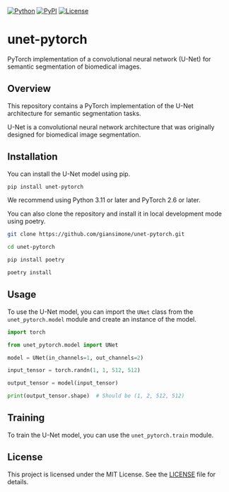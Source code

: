 [![Python](https://img.shields.io/pypi/pyversions/unet-pytorch.svg)](https://badge.fury.io/py/unet-pytorch)
[![PyPI](https://badge.fury.io/py/unet-pytorch.svg)](https://badge.fury.io/py/unet-pytorch)
[![License](https://img.shields.io/github/license/giansimone/unet-pytorch)](https://github.com/giansimone/unet-pytorch/blob/main/LICENSE)

# unet-pytorch
PyTorch implementation of a convolutional neural network (U-Net) for semantic segmentation of biomedical images.

## Overview
This repository contains a PyTorch implementation of the U-Net architecture for semantic segmentation tasks.

U-Net is a convolutional neural network architecture that was originally designed for biomedical image segmentation.

## Installation
You can install the U-Net model using pip.

```bash
pip install unet-pytorch
```
We recommend using Python 3.11 or later and PyTorch 2.6 or later.

You can also clone the repository and install it in local development mode using poetry.

```bash
git clone https://github.com/giansimone/unet-pytorch.git

cd unet-pytorch

pip install poetry

poetry install
```

## Usage
To use the U-Net model, you can import the `UNet` class from the `unet_pytorch.model` module and create an instance of the model.

```python
import torch

from unet_pytorch.model import UNet

model = UNet(in_channels=1, out_channels=2)

input_tensor = torch.randn(1, 1, 512, 512)

output_tensor = model(input_tensor)

print(output_tensor.shape)  # Should be (1, 2, 512, 512)
```

## Training
To train the U-Net model, you can use the `unet_pytorch.train` module.

## License
This project is licensed under the MIT License. See the [LICENSE](LICENSE) file for details.